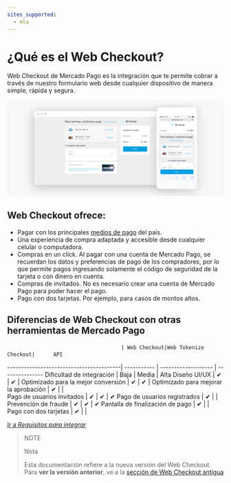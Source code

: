 ```yaml
---
sites_supported:
  - mla
---
```


# ¿Qué es el Web Checkout?
Web Checkout de Mercado Pago es la integración que te permite cobrar a través de nuestro formulario web desde cualquier dispositivo de manera simple, rápida y segura.

![Basic-Checkout](/images/web-payment-checkout/chointroduction.png)


## Web Checkout ofrece:

* Pagar con los principales [medios de pago](https://www.mercadopago.com.ar/ayuda/medios-de-pago-cuotas-promociones_264) del país.
* Una experiencia de compra adaptada y accesible desde cualquier celular o computadora.  
* Compras en un click. Al pagar con una cuenta de Mercado Pago, se recuerdan los datos y preferencias de pago de los compradores, por lo que permite pagos ingresando solamente el código de seguridad de la tarjeta o con dinero en cuenta.
* Compras de invitados. No es necesario crear una cuenta de Mercado Pago para poder hacer el pago.
* Pago con dos tarjetas. Por ejemplo, para casos de montos altos.


## Diferencias de Web Checkout con otras herramientas de Mercado Pago

                                         | Web Checkout|Web Tokenize Checkout|      API
-----------------------------------------| ----------- | ------------------- | ---------------
Dificultad de integración 			  	     |     Baja    |       Media         |     Alta
Diseño UI/UX 							  	           |      ✔      |         ✔           |
Optimizado para la mejor conversión	     |      ✔      |         ✔           |
Optimizado para mejorar la aprobación    |      ✔      |                     |  
Pago de usuarios invitados         	     |      ✔      |         ✔           |      ✔
Pago de usuarios registrados       	     |      ✔      |                     |
Prevención de fraude               	     |      ✔      |         ✔           |      ✔
Pantalla de finalización de pago		     |      ✔      |                     |
Pago con dos tarjetas					           |      ✔      |                     |

[Ir a _Requisitos para integrar_](https://beta.mercadopago.com.ar/developers/es/guides/payments/web-payment-checkout/previous-requirements/)

>NOTE
>
>Nota
>
> Esta documentación refiere a la nueva versión del Web Checkout. Para **ver la versión anterior**, ve a la [sección de Web Checkout antigua](https://beta.mercadopago.com.ar/developers/es/guides/payments/web-payment-checkout/v1/introduction/)
